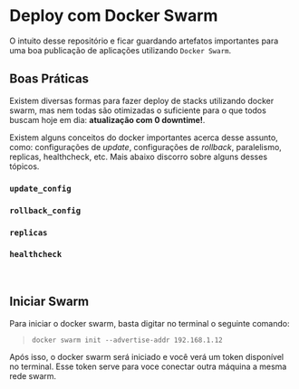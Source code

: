 <img src="https://www.cloudsavvyit.com/p/uploads/2021/01/6dc7b5a0.jpeg?height=200p&trim=2,2,2,2&crop=16:9" alt="" >

<br>

# Deploy com Docker Swarm

O intuito desse repositório e ficar guardando artefatos importantes para uma boa publicação de aplicações utilizando `Docker Swarm`.

## Boas Práticas

Existem diversas formas para fazer deploy de stacks utilizando docker swarm, mas nem todas são otimizadas o suficiente para o que todos buscam hoje em dia: **atualização com 0 downtime!**.

Existem alguns conceitos do docker importantes acerca desse assunto, como: configurações de _update_, configurações de _rollback_, paralelismo, replicas, healthcheck, etc. Mais abaixo discorro sobre alguns desses tópicos.

### `update_config`

### `rollback_config`

### `replicas`

### `healthcheck`

<br>

## Iniciar Swarm

Para iniciar o docker swarm, basta digitar no terminal o seguinte comando:

> `docker swarm init --advertise-addr 192.168.1.12`

Após isso, o docker swarm será iniciado e você verá um token disponível no terminal. Esse token serve para voce conectar outra máquina a mesma rede swarm.
